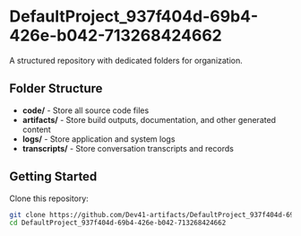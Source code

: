 # DefaultProject_937f404d-69b4-426e-b042-713268424662
A structured repository with dedicated folders for organization.

## Folder Structure

- **code/** - Store all source code files
- **artifacts/** - Store build outputs, documentation, and other generated content
- **logs/** - Store application and system logs
- **transcripts/** - Store conversation transcripts and records

## Getting Started

Clone this repository:
```bash
git clone https://github.com/Dev41-artifacts/DefaultProject_937f404d-69b4-426e-b042-713268424662
cd DefaultProject_937f404d-69b4-426e-b042-713268424662
```
